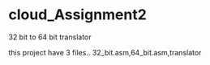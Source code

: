 # cloud_Assignment2
32 bit to 64 bit translator

this project have 3 files..
32_bit.asm,64_bit.asm,translator
